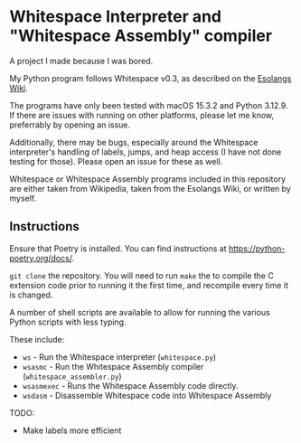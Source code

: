 # Whitespace Interpreter and "Whitespace Assembly" compiler

A project I made because I was bored.

My Python program follows Whitespace v0.3, as described on the [Esolangs Wiki](https://esolangs.org/wiki/Whitespace).

The programs have only been tested with macOS 15.3.2 and Python 3.12.9. If there are issues with running on other platforms, please let me know, preferrably by opening an issue.

Additionally, there may be bugs, especially around the Whitespace interpreter's handling of labels, jumps, and heap access (I have not done testing for those). Please open an issue for these as well.

Whitespace or Whitespace Assembly programs included in this repository are either taken from Wikipedia, taken from the Esolangs Wiki, or written by myself.

## Instructions

Ensure that Poetry is installed. You can find instructions at <https://python-poetry.org/docs/>.

`git clone` the repository. You will need to run `make` the to compile the C extension code prior to running it the first time, and recompile every time it is changed.

A number of shell scripts are available to allow for running the various Python scripts with less typing.

These include:

- `ws` - Run the Whitespace interpreter (`whitespace.py`)
- `wsasmc` - Run the Whitespace Assembly compiler (`whitespace_assembler.py`)
- `wsasmexec` - Runs the Whitespace Assembly code directly.
- `wsdasm` - Disassemble Whitespace code into Whitespace Assembly

TODO:

- Make labels more efficient
